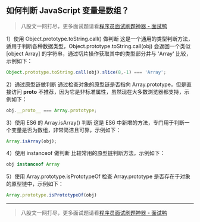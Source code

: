 ## 如何判断 JavaScript 变量是数组？
> 八股文一网打尽，更多面试题请看[程序员面试刷题神器 - 面试鸭](https://www.mianshiya.com/)

1）使用 Object.prototype.toString.call() 做判断
这是一个通用的类型判断方法，适用于判断各种数据类型，Object.prototype.toString.call(obj) 会返回一个类似 [object Array] 的字符串，通过切片操作获取其中的类型部分并与 'Array' 比较，示例如下：

```javascript
Object.prototype.toString.call(obj).slice(8,-1) === 'Array';
```
2）通过原型链做判断
通过检查对象的原型链是否指向 Array.prototype，但是直接访问 __proto__ 不推荐，因为它是非标准属性，虽然现在大多数浏览器都支持，示例如下：

```javascript
obj.__proto__ === Array.prototype;
```
3）使用 ES6 的 Array.isArray() 判断
这是 ES6 中新增的方法，专门用于判断一个变量是否为数组，非常简洁且可靠，示例如下：

```javascript
Array.isArray(obj);
```
4）使用 instanceof 做判断
比较常用的原型链判断方法，示例如下：

```javascript
obj instanceof Array
```
5）使用 Array.prototype.isPrototypeOf
检查 Array.prototype 是否存在于对象的原型链中，示例如下：

```javascript
Array.prototype.isPrototypeOf(obj)
```
---


> 八股文一网打尽，更多面试题请看[程序员面试刷题神器 - 面试鸭](https://www.mianshiya.com/)